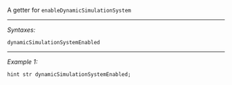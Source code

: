 A getter for `enableDynamicSimulationSystem`


---
*Syntaxes:*

`dynamicSimulationSystemEnabled`

---
*Example 1:*

```sqf
hint str dynamicSimulationSystemEnabled;
```